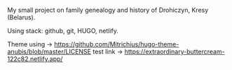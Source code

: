My small project on family genealogy and history of Drohiczyn, Kresy (Belarus).


Using stack: github, git, HUGO, netlify. 


Theme using -> https://github.com/Mitrichius/hugo-theme-anubis/blob/master/LICENSE
test link -> https://extraordinary-buttercream-122c82.netlify.app/
